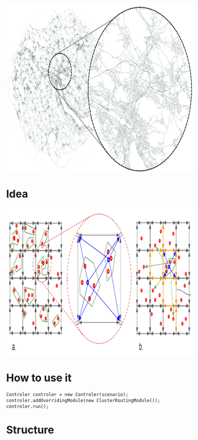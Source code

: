 <html>
<head>
  
</head>
<body>

<p align="center">
  <img width="800" height="450" src="/src/main/resources/img/RoadNet.png">
</p>

<h1>Idea</h1>
<div align="justify">
  
  <p align="center">
  <img width="1000" height="400" src="/src/main/resources/img/SuperNetwork.png">
  </p>


</div>

<h1>How to use it</h1>
<div align="justify">
  
```
Controler controler = new Controler(scenario);       
controler.addOverridingModule(new ClusterRoutingModule());        
controler.run();
```


</div>

<h1>Structure</h1>
<div align="justify">


</div>


</body>
</html>
